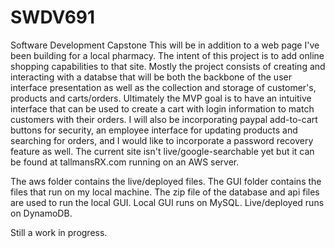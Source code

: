 # SWDV691
Software Development Capstone
This will be in addition to a web page I've been building for a local pharmacy. The intent of this project is to add online shopping capabilities to that site. Mostly the project consists of creating and interacting with a databse that will be both the backbone of the user interface presentation as well as the collection and storage of customer's, products and carts/orders. Ultimately the MVP goal is to have an intuitive interface that can be used to create a cart with login information to match customers with their orders. I will also be incorporating paypal add-to-cart buttons for security, an employee interface for updating products and searching for orders, and I would like to incorporate a password recovery feature as well. The current site isn't live/google-searchable yet but it can be found at tallmansRX.com running on an AWS server.  

The aws folder contains the live/deployed files. The GUI folder contains the files that run on my local machine. The zip file of the database and api files are used to run the local GUI. Local GUI runs on MySQL. Live/deployed runs on DynamoDB.

Still a work in progress.
